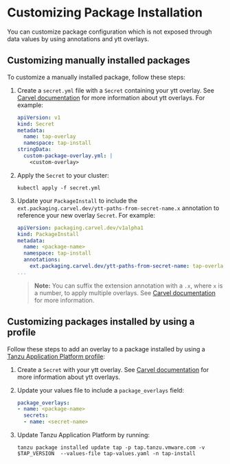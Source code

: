 # Customizing Package Installation

You can customize package configuration which is not exposed through data values by using annotations and ytt overlays.

## <a id="package-install"></a>Customizing manually installed packages

To customize a manually installed package, follow these steps:

1. Create a `secret.yml` file with a `Secret` containing your ytt overlay. See [Carvel documentation](https://carvel.dev/ytt/docs/v0.43.0/ytt-overlays/) for more information about ytt overlays. For example:

    ```yaml
    apiVersion: v1
    kind: Secret
    metadata:
      name: tap-overlay
      namespace: tap-install
    stringData:
      custom-package-overlay.yml: |
        <custom-overlay>
    ```
    
1. Apply the `Secret` to your cluster:

    ```console
    kubectl apply -f secret.yml
    ```

1. Update your `PackageInstall` to include the `ext.packaging.carvel.dev/ytt-paths-from-secret-name.x` annotation to reference your new overlay `Secret`. For example:

    ```yaml
    apiVersion: packaging.carvel.dev/v1alpha1
    kind: PackageInstall
    metadata:
      name: <package-name>
      namespace: tap-install
      annotations:
        ext.packaging.carvel.dev/ytt-paths-from-secret-name: tap-overlay
    ...
    ```

    >**Note:** You can suffix the extension annotation with a `.x`, where `x` is a number, to apply multiple overlays. See [Carvel documentation](https://carvel.dev/kapp-controller/docs/v0.40.0/package-install-extensions/) for more information.

## <a id="profile-install"></a>Customizing packages installed by using a profile

Follow these steps to add an overlay to a package installed by using a [Tanzu Application Platform profile](install.html):

1. Create a `Secret` with your ytt overlay. See [Carvel documentation](https://carvel.dev/ytt/docs/v0.41.0/ytt-overlays/) for more information about ytt overlays.

1. Update your values file to include a `package_overlays` field:

    ```yaml
    package_overlays:
    - name: <package-name>
      secrets:
      - name: <secret-name>
    ```

1. Update Tanzu Application Platform by running:

    ```console
    tanzu package installed update tap -p tap.tanzu.vmware.com -v $TAP_VERSION  --values-file tap-values.yaml -n tap-install
    ```
